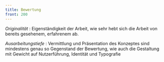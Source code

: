 ```yaml
---
title: Bewertung
front: 200
---
```


*Originalität*
:   Eigenständigkeit der Arbeit, wie sehr hebt sich die Arbeit von bereits gesehenem, erfahrenem ab.
<br />

*Ausarbeitungstiefe*
:   Vermittlung und Präsentation des Konzeptes sind mindestens genau so Gegenstand der Bewertung, wie auch die Gestaltung mit Gewicht auf Nutzerführung, Identität und Typografie
<br />